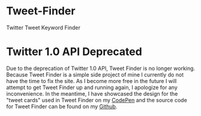 Tweet-Finder
============

Twitter Tweet Keyword Finder



Twitter 1.0 API Deprecated
============================

Due to the deprecation of Twitter 1.0 API, Tweet Finder is no longer working. Because Tweet Finder is a simple side project of mine I currently do not have the time to fix the site. As I become more free in the future I will attempt to get Tweet Finder up and running again, I apologize for any inconvenience. In the meantime, I have showcased the design for the "tweet cards" used in Tweet Finder on my <a href="http://codepen.io/victormakcy/pen/eAhIv" target="_blank">CodePen</a> and the source code for Tweet Finder can be found on my <a href="https://github.com/victormakcy/tweet-finder" target="_blank">Github</a>.
